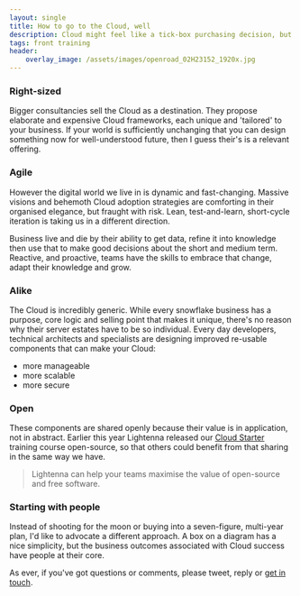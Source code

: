 ```yaml
---
layout: single
title: How to go to the Cloud, well
description: Cloud might feel like a tick-box purchasing decision, but getting tangible business outcomes from a Cloud strategy is all about the people
tags: front training
header:
    overlay_image: /assets/images/openroad_02H23152_1920x.jpg
---
```


### Right-sized
Bigger consultancies sell the Cloud as a destination.
They propose elaborate and expensive Cloud frameworks, each unique and 'tailored' to your business.
If your world is sufficiently unchanging that you can design something now for well-understood future, then I guess their's is a relevant offering.

### Agile
However the digital world we live in is dynamic and fast-changing.
Massive visions and behemoth Cloud adoption strategies are comforting in their organised elegance, but fraught with risk.
Lean, test-and-learn, short-cycle iteration is taking us in a different direction.

Business live and die by their ability to get data, refine it into knowledge then use that to make good decisions about the short and medium term.
Reactive, and proactive, teams have the skills to embrace that change, adapt their knowledge and grow.

### Alike
The Cloud is incredibly generic.
While every snowflake business has a purpose, core logic and selling point that makes it unique, there's no reason why their server estates have to be so individual.
Every day developers, technical architects and specialists are designing improved re-usable components that can make your Cloud:
* more manageable
* more scalable
* more secure

### Open
These components are shared openly because their value is in application, not in abstract.
Earlier this year Lightenna released our [Cloud Starter](/tech/2018/cloud-starter/) training course open-source, so that others could benefit from that sharing in the same way we have.

> Lightenna can help your teams maximise the value of open-source and free software.  

### Starting with people
Instead of shooting for the moon or buying into a seven-figure, multi-year plan, I'd like to advocate a different approach.
A box on a diagram has a nice simplicity, but the business outcomes associated with Cloud success have people at their core.

As ever, if you've got questions or comments, please tweet, reply or [get in touch](/contact).